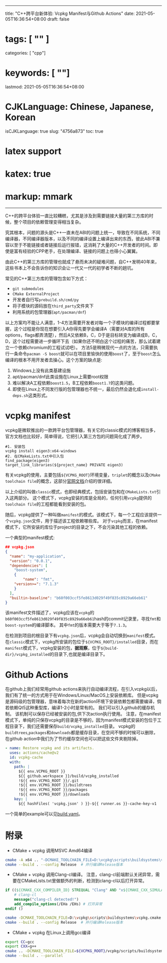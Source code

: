 
---
title: "C++跨平台新体验: Vcpkg Manifest与Github Actions"
date: 2021-05-05T16:36:54+08:00
draft: false
# tags: [ "" ]
categories: [ "cpp"]
# keywords: [ ""]
lastmod: 2021-05-05T16:36:54+08:00
# CJKLanguage: Chinese, Japanese, Korean
isCJKLanguage: true
slug: "4756a873"
toc: true
# latex support
# katex: true
# markup: mmark
---

C++的跨平台体验一直比较糟糕，尤其是涉及到需要链接大量的第三方库的时候，整个项目的依赖管理变得相当复杂。

究其根本，问题的源头是C++一直未在ABI的问题上统一，导致在不同系统，不同编译器，不同编译器版本，以及不同的编译设置上编译出来的东西，彼此ABI不兼容以至于不能链接或者链接后运行报错，这消耗了大量的C++开发者的时间。即使是富有经验的CPP老手，在处理编译、链接的问题上也得小心翼翼。

由此C++的第三方库的管理也就成了悬而未决的疑难问题，自C++发明40年来，这些书本上不会告诉你的知识会让一代又一代的初学者不断的趟坑。

常见的C++第三方库的管理包含如下方式：
- `git submodules`
- `CMake ExternalProject`
- 开发者自行写`prebuild.sh/cmd/py`
- 将子模块的源码放在`third_party`文件夹下
- 利用系统的包管理器(`apt/pacman/dnf`)

以上方案均不能让人满意，1-4方法需要开发者对每一个子模块的编译过程都要掌握，这个过程是你现在想要引入A你得先要学会编译A（需要对A库的所有options，flags都弄清楚），然后A又依赖B，C，D于是目标转变为编译成B，C，D，这个过程需要进一步循环下去（如果你还不明白这个过程的痛苦，那么试着建立一个依赖chromium的工程试试吧）。
方法5是稍微现代一点的方法，只需要执行一条命令`pacman -S boost`就可以在项目里愉快的使用`boost`了，至于`boost`怎么编译的根本不用开发者去操心。这个方案的缺点是:
1. Windows上没有此类基建设施
2. apt/pacman/dnf此类设施在Linux上需要root权限
3. 难以解决A工程依赖`boost1.5`，B工程依赖`boost1.7`的这类问题。
4. 即使在Linux上不同发行版的包管理器也不统一，最后仍然会退化成`install-deps.sh`这类形式。


# vcpkg manifest

vcpkg是微软推出的一款跨平台包管理器，有关它的classic模式的博客相当多，官方文档也比较好，简单得说，它把引入第三方包的问题简化成了两步。
```
#1. 安装包 
vcpkg install eigen3:x64-windows
#2. 在CMakeLists.txt中引入包
find_package(eigen3)
target_link_libraries(${project_name} PRIVATE eigen3)
```
有关vcpkg的使用，主要包括`${VCPKG_ROOT}`环境变量，`triplet`的概念以及`CMake toolchain file`的概念，这部分[官网文档](https://github.com/microsoft/vcpkg/blob/master/README_zh_CN.md)介绍的很详细。

以上介绍的叫做`classic`模式，也即经典模式，包括安装包和在`CMakeLists.txt`引入这两部分。
这个模式下，vcpkg安装的库是全局的，任何引用`vcpkg`提供的`toolchain file`的工程都能看到安装的包。

随后，vcpkg提供了一种叫做`manifest`的模式。该模式下，每一个工程应该提供一个`vcpkg.json`文件，用于描述该工程依赖哪些库。
对于`vcpkg`而言，在manifest模式下，它所安装的库位于project的目录之下，不会污染其他工程的依赖。

一个典型的manifest模式:
```json
## vcpkg.json
{
  "name": "my-application",
  "version": "0.0.1",
  "dependencies": [
    "boost-system",
    {
        "name": "fmt",
    "version>=": "7.1.3"
    }
  ],
  "builtin-baseline": "b60f003ccf5fe8613d029f49f835c8929a66eb61"
}
```

该manifest文件描述了，vcpkg应该在`vcpkg`的`b60f003ccf5fe8613d029f49f835c8929a66eb61`hash的commit记录里，寻找`fmt`和`boost-system`的编译脚本。
其中`fmt`的版本需要大于等于`7.1.3`。

在检测到项目的根目录下有`vcpkg.json`后，vcpkg会自动切换到`manifest`模式。
在`classic`模式下，vcpkg所安装的包位于`${VCPKG_ROOT}/installed`目录，而在`manifest`模式下，vcpkg安装的包，**据观察**，位于`${build-dir}/vcpkg_installed`的目录下,也就是编译目录下。


# Github Actions

在github上我们经常用github actions来执行自动编译流程，在引入vcpkg以后，我们有了统一的方式用于在Windows/Linux/MacOS上安装依赖库。
但是vcpkg是源码级的包管理器，意味着每次在新的action环境下安装依赖包都需要编译，倘若依赖Qt5这种重型库，编译1-2小时是常有的。
我们可以引入github的缓存机制。 该机制可以保存已经被安装的包,供下次action执行使用。
注意，在manifest模式下，单纯的只保存vcpkg的目录是不够的，因为manifest模式安装的包位于工程目录下，我们还需要保存`build/vcpkg_installed`目录。
vcpkg的`buildtrees`,`packages`和`downloads`都是缓存目录，在空间不够的时候可以删除，在github action中我们为了节约缓存空间也可以把这些文件夹剔除掉。
```yaml
- name: Restore vcpkg and its artifacts.
  uses: actions/cache@v2
  id: vcpkg-cache
  with:
    path: |
      ${{ env.VCPKG_ROOT }}
      ${{ github.workspace }}/build/vcpkg_installed
      !${{ env.VCPKG_ROOT }}/.git
      !${{ env.VCPKG_ROOT }}/buildtrees
      !${{ env.VCPKG_ROOT }}/packages
      !${{ env.VCPKG_ROOT }}/downloads
    key: |
      ${{ hashFiles( 'vcpkg.json' ) }}-${{ runner.os }}-cache-key-v1
```

一个简单的example可以见[build.yaml](https://github.com/BlurryLight/DiRenderLab/blob/main/.github/workflows/build.yml)。

# 附录
- CMake + vcpkg 调用MSVC Amd64编译
```bash
cmake -A x64 .. "-DCMAKE_TOOLCHAIN_FILE=D:\vcpkg\scripts\buildsystems\vcpkg.cmake" #生成msbuild工程
cmake --build . --config Release  # 并行编译Release版本
```

- CMake + vcpkg 调用Clang-cl编译。
注意，clang-cl前端默认关闭异常，需要在CMakeLists.txt里做额外的判断，检测到clang-cl以后打开异常。
```cmake
if ((${CMAKE_CXX_COMPILER_ID} STREQUAL "Clang" AND "x${CMAKE_CXX_SIMULATE_ID}" STREQUAL "xMSVC"))
    # clang-cl
    message("clang-cl detected!")
    add_compile_options(/EHa /EHs) # 打开异常
endif ()
```
```bash
cmake -DCMAKE_TOOLCHAIN_FILE=D:\vcpkg\scripts\buildsystems\vcpkg.cmake -T clangcl -G"Visual Studio 16 2019" -A x64 .. #生成msbuild工程
cmake --build . --config Release  # 并行编译Release版本
```

- CMake + vcpkg 在Linux上调用gcc编译
```bash
export CC=gcc
export CXX=g++
cmake .. -DCMAKE_TOOLCHAIN_FILE=${VCPKG_ROOT}/vcpkg/scripts/buildsystems/vcpkg.cmake -DCMAKE_BUILD_TYPE=Release
cmake --build . --parallel
```